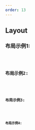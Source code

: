 ```yaml
---
order: 13
---
```

## Layout

### 布局示例1:
<code src="../src/examples/Layout/layout.example1.tsx" title="查看代码" />

### 布局示例2:
<code src="../src/examples/Layout/layout.example2.tsx" title="查看代码" />

### 布局示例3:
<code src="../src/examples/Layout/layout.example3.tsx" title="查看代码" />

### 布局示例4:
<code src="../src/examples/Layout/layout.example4.tsx" title="查看代码" />

